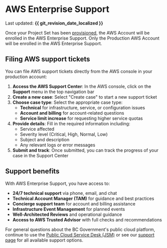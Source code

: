 # AWS Enterprise Support

Last updated: **{{ git_revision_date_localized }}**

Once your Project Set has been [provisioned](../../../welcome/provision-a-project-set.md), the AWS Account will be enrolled in the AWS Enterprise Support. Only the Production AWS Account will be enrolled in the AWS Enterprise Support.

## Filing AWS support tickets

You can file AWS support tickets directly from the AWS console in your production account:

1. **Access the AWS Support Center**: In the AWS console, click on the **Support** menu in the top navigation bar
2. **Create a new case**: Select "Create case" to start a new support ticket
3. **Choose case type**: Select the appropriate case type:
   - **Technical** for infrastructure, service, or configuration issues
   - **Account and billing** for account-related questions
   - **Service limit increase** for requesting higher service quotas
4. **Provide details**: Fill in the required information including:
   - Service affected
   - Severity level (Critical, High, Normal, Low)
   - Subject and description
   - Any relevant logs or error messages
5. **Submit and track**: Once submitted, you can track the progress of your case in the Support Center

## Support benefits

With AWS Enterprise Support, you have access to:

- **24/7 technical support** via phone, email, and chat
- **Technical Account Manager (TAM)** for guidance and best practices
- **Concierge support team** for account and billing assistance
- **Infrastructure Event Management** for planned events
- **Well-Architected Reviews** and operational guidance
- **Access to AWS Trusted Advisor** with full checks and recommendations

For general questions about the BC Government's public cloud platform, continue to use the [Public Cloud Service Desk (JSM)](https://citz-do.atlassian.net/servicedesk/customer/portal/3) or see our [support page](../../../welcome/support.md) for all available support options.
